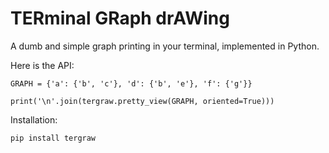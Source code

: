 # TERminal GRaph drAWing
A dumb and simple graph printing in your terminal, implemented in Python.

Here is the API:

    GRAPH = {'a': {'b', 'c'}, 'd': {'b', 'e'}, 'f': {'g'}}

    print('\n'.join(tergraw.pretty_view(GRAPH, oriented=True)))

Installation:

    pip install tergraw
